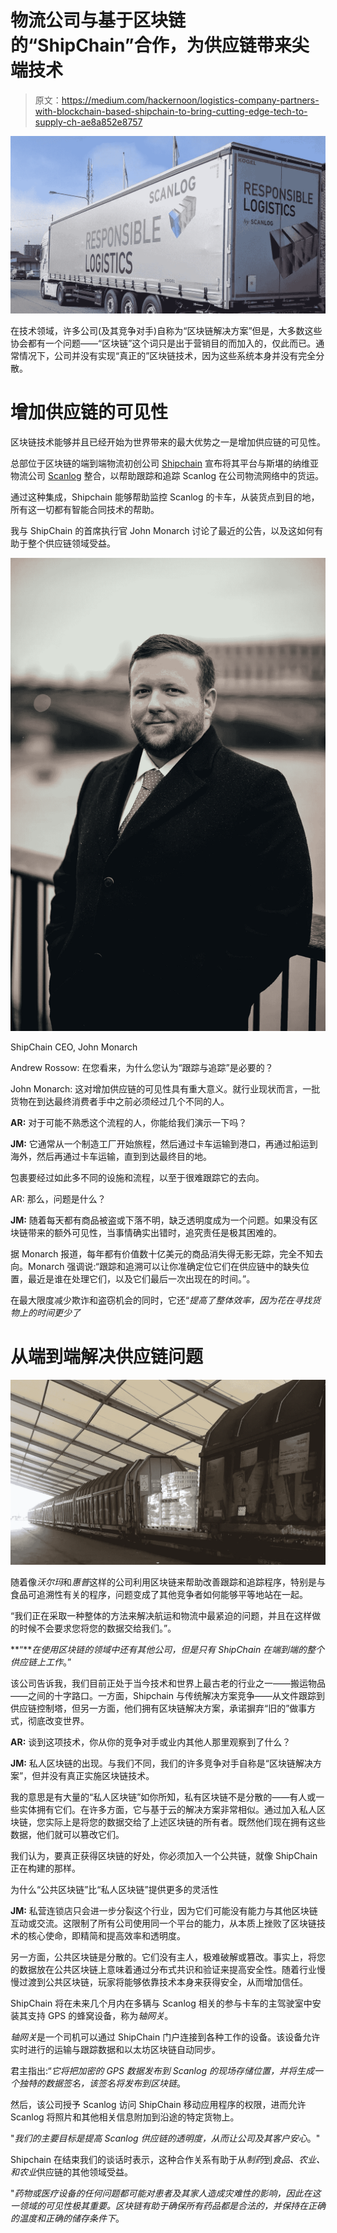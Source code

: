 # 物流公司与基于区块链的“ShipChain”合作，为供应链带来尖端技术

> 原文：<https://medium.com/hackernoon/logistics-company-partners-with-blockchain-based-shipchain-to-bring-cutting-edge-tech-to-supply-ch-ae8a852e8757>

![](img/514e7789d70850ef9c0846f8e1d29ad8.png)

在技术领域，许多公司(及其竞争对手)自称为“区块链解决方案”但是，大多数这些协会都有一个问题——“区块链”这个词只是出于营销目的而加入的，仅此而已。通常情况下，公司并没有实现“真正的”区块链技术，因为这些系统本身并没有完全分散。

# **增加供应链的可见性**

区块链技术能够并且已经开始为世界带来的最大优势之一是增加供应链的可见性。

总部位于区块链的端到端物流初创公司 [Shipchain](https://shipchain.io/) 宣布将其平台与斯堪的纳维亚物流公司 [Scanlog](http://www.scanlog.se/en/) 整合，以帮助跟踪和追踪 Scanlog 在公司物流网络中的货运。

通过这种集成，Shipchain 能够帮助监控 Scanlog 的卡车，从装货点到目的地，所有这一切都有智能合同技术的帮助。

我与 ShipChain 的首席执行官 John Monarch 讨论了最近的公告，以及这如何有助于整个供应链领域受益。

![](img/e022110a207029c9d1e0a9a38a9f73ca.png)

ShipChain CEO, John Monarch

Andrew Rossow: 在您看来，为什么您认为“跟踪与追踪”是必要的？

John Monarch: 这对增加供应链的可见性具有重大意义。就行业现状而言，一批货物在到达最终消费者手中之前必须经过几个不同的人。

**AR:** 对于可能不熟悉这个流程的人，你能给我们演示一下吗？

**JM:** 它通常从一个制造工厂开始旅程，然后通过卡车运输到港口，再通过船运到海外，然后再通过卡车运输，直到到达最终目的地。

包裹要经过如此多不同的设施和流程，以至于很难跟踪它的去向。

AR: 那么，问题是什么？

**JM:** 随着每天都有商品被盗或下落不明，缺乏透明度成为一个问题。如果没有区块链带来的额外可见性，当事情确实出错时，追究责任是极其困难的。

据 Monarch 报道，每年都有价值数十亿美元的商品消失得无影无踪，完全不知去向。Monarch 强调说:“跟踪和追溯可以让你准确定位它们在供应链中的缺失位置，最近是谁在处理它们，以及它们最后一次出现在的时间。”。

在最大限度减少欺诈和盗窃机会的同时，它还“*提高了整体效率，因为花在寻找货物上的时间更少了*

# **从端到端解决供应链问题**

![](img/39dd468487ad3c6c993b97c70518750d.png)

随着像*沃尔玛*和*惠普*这样的公司利用区块链来帮助改善跟踪和追踪程序，特别是与食品可追溯性有关的程序，问题变成了其他竞争者如何能够平等地站在一起。

“我们正在采取一种整体的方法来解决航运和物流中最紧迫的问题，并且在这样做的时候不会要求您将您的数据交给我们。”。

**“***在使用区块链的领域中还有其他公司，但是只有 ShipChain 在端到端的整个供应链上工作*。”

该公司告诉我，我们目前正处于当今技术和世界上最古老的行业之一——搬运物品——之间的十字路口。一方面，Shipchain 与传统解决方案竞争——从文件跟踪到供应链控制塔，但另一方面，他们拥有区块链解决方案，承诺摒弃“旧的”做事方式，彻底改变世界。

**AR:** 谈到这项技术，你从你的竞争对手或业内其他人那里观察到了什么？

**JM:** 私人区块链的出现。与我们不同，我们的许多竞争对手自称是“区块链解决方案”，但并没有真正实施区块链技术。

我的意思是有大量的“私人区块链”如你所知，私有区块链不是分散的——有人或一些实体拥有它们。在许多方面，它与基于云的解决方案非常相似。通过加入私人区块链，您实际上是将您的数据交给了上述区块链的所有者。既然他们现在拥有这些数据，他们就可以篡改它们。

我们认为，要真正获得区块链的好处，你必须加入一个公共链，就像 ShipChain 正在构建的那样。

为什么“公共区块链”比“私人区块链”提供更多的灵活性

**JM:** 私营连锁店只会进一步分裂这个行业，因为它们可能没有能力与其他区块链互动或交流。这限制了所有公司使用同一个平台的能力，从本质上挫败了区块链技术的核心使命，即精简和提高效率和透明度。

另一方面，公共区块链是分散的。它们没有主人，极难破解或篡改。事实上，将您的数据放在公共区块链上意味着通过分布式共识和验证来提高安全性。随着行业慢慢过渡到公共区块链，玩家将能够依靠技术本身来获得安全，从而增加信任。

ShipChain 将在未来几个月内在多辆与 Scanlog 相关的参与卡车的主驾驶室中安装其支持 GPS 的蜂窝设备，称为*轴网关*。

*轴网关*是一个司机可以通过 ShipChain 门户连接到各种工作的设备。该设备允许实时进行的运输与跟踪数据和以太坊区块链自动同步。

君主指出:“*它将把加密的 GPS 数据发布到 Scanlog 的现场存储位置，并将生成一个独特的数据签名，该签名将发布到区块链*。

然后，该公司授予 Scanlog 访问 ShipChain 移动应用程序的权限，进而允许 Scanlog 将照片和其他相关信息附加到沿途的特定货物上。

"*我们的主要目标是提高 Scanlog 供应链的透明度，从而让公司及其客户安心*。"

Shipchain 在结束我们的谈话时表示，这种合作关系有助于从*制药*到*食品、农业、*和*农业*供应链的其他领域受益。

"*药物或医疗设备的任何问题都可能对患者及其家人造成灾难性的影响，因此在这一领域的可见性极其重要。区块链有助于确保所有药品都是合法的，并保持在正确的温度和正确的储存条件下*。